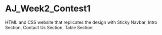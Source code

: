 # AJ_Week2_Contest1
HTML and CSS website that replicates the design with Sticky Navbar, Intro Section, Contact Us Section,  Table Section
